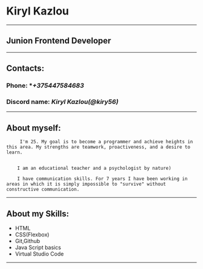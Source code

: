 # Kiryl Kazlou
---
## Junion Frontend Developer
---
## Contacts:
### Phone:  **+375447584683*
### Discord name: *Kiryl Kazlou(@kiry56)*
---
## About myself:



         I'm 25. My goal is to become a programmer and achieve heights in this area. My strengths are teamwork, proactiveness, and a desire to learn.


        I am an educational teacher and a psychologist by nature)

        I have communication skills. For 7 years I have been working in areas in which it is simply impossible to "survive" without constructive communication.

---

## About my Skills:

* HTML
* CSS(Flexbox)
* Git,Github
* Java Script basics
* Virtual Studio Code
---